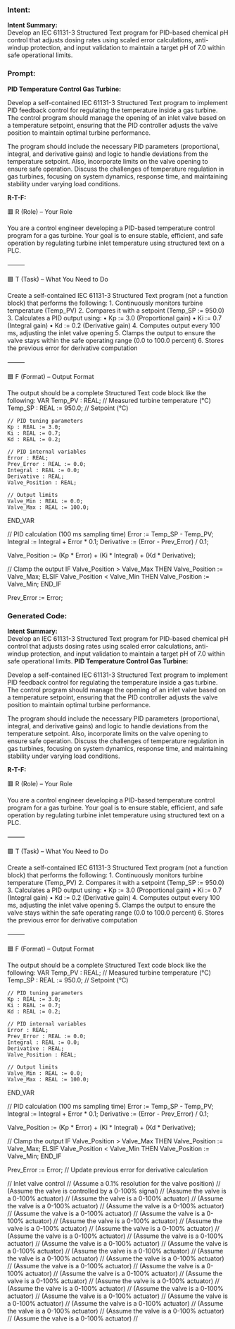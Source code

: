 ### Intent:
**Intent Summary:**  
Develop an IEC 61131-3 Structured Text program for PID-based chemical pH control that adjusts dosing rates using scaled error calculations, anti-windup protection, and input validation to maintain a target pH of 7.0 within safe operational limits.

### Prompt:
**PID Temperature Control Gas Turbine:**

Develop a self-contained IEC 61131-3 Structured Text program to implement PID feedback control for regulating the temperature inside a gas turbine. The control program should manage the opening of an inlet valve based on a temperature setpoint, ensuring that the PID controller adjusts the valve position to maintain optimal turbine performance.

The program should include the necessary PID parameters (proportional, integral, and derivative gains) and logic to handle deviations from the temperature setpoint. Also, incorporate limits on the valve opening to ensure safe operation. Discuss the challenges of temperature regulation in gas turbines, focusing on system dynamics, response time, and maintaining stability under varying load conditions.

**R-T-F:**

🟥 R (Role) – Your Role

You are a control engineer developing a PID-based temperature control program for a gas turbine. Your goal is to ensure stable, efficient, and safe operation by regulating turbine inlet temperature using structured text on a PLC.

⸻

🟩 T (Task) – What You Need to Do

Create a self-contained IEC 61131-3 Structured Text program (not a function block) that performs the following:
	1.	Continuously monitors turbine temperature (Temp_PV)
	2.	Compares it with a setpoint (Temp_SP := 950.0)
	3.	Calculates a PID output using:
	•	Kp := 3.0 (Proportional gain)
	•	Ki := 0.7 (Integral gain)
	•	Kd := 0.2 (Derivative gain)
	4.	Computes output every 100 ms, adjusting the inlet valve opening
	5.	Clamps the output to ensure the valve stays within the safe operating range (0.0 to 100.0 percent)
	6.	Stores the previous error for derivative computation

⸻

🟦 F (Format) – Output Format

The output should be a complete Structured Text code block like the following:
VAR
    Temp_PV : REAL;                    // Measured turbine temperature (°C)
    Temp_SP : REAL := 950.0;           // Setpoint (°C)

    // PID tuning parameters
    Kp : REAL := 3.0;
    Ki : REAL := 0.7;
    Kd : REAL := 0.2;

    // PID internal variables
    Error : REAL;
    Prev_Error : REAL := 0.0;
    Integral : REAL := 0.0;
    Derivative : REAL;
    Valve_Position : REAL;

    // Output limits
    Valve_Min : REAL := 0.0;
    Valve_Max : REAL := 100.0;
END_VAR

// PID calculation (100 ms sampling time)
Error := Temp_SP - Temp_PV;
Integral := Integral + Error * 0.1;
Derivative := (Error - Prev_Error) / 0.1;

Valve_Position := (Kp * Error) + (Ki * Integral) + (Kd * Derivative);

// Clamp the output
IF Valve_Position > Valve_Max THEN
    Valve_Position := Valve_Max;
ELSIF Valve_Position < Valve_Min THEN
    Valve_Position := Valve_Min;
END_IF

Prev_Error := Error;

### Generated Code:
**Intent Summary:**  
Develop an IEC 61131-3 Structured Text program for PID-based chemical pH control that adjusts dosing rates using scaled error calculations, anti-windup protection, and input validation to maintain a target pH of 7.0 within safe operational limits.
**PID Temperature Control Gas Turbine:**

Develop a self-contained IEC 61131-3 Structured Text program to implement PID feedback control for regulating the temperature inside a gas turbine. The control program should manage the opening of an inlet valve based on a temperature setpoint, ensuring that the PID controller adjusts the valve position to maintain optimal turbine performance.

The program should include the necessary PID parameters (proportional, integral, and derivative gains) and logic to handle deviations from the temperature setpoint. Also, incorporate limits on the valve opening to ensure safe operation. Discuss the challenges of temperature regulation in gas turbines, focusing on system dynamics, response time, and maintaining stability under varying load conditions.

**R-T-F:**

🟥 R (Role) – Your Role

You are a control engineer developing a PID-based temperature control program for a gas turbine. Your goal is to ensure stable, efficient, and safe operation by regulating turbine inlet temperature using structured text on a PLC.

⸻

🟩 T (Task) – What You Need to Do

Create a self-contained IEC 61131-3 Structured Text program (not a function block) that performs the following:
	1.	Continuously monitors turbine temperature (Temp_PV)
	2.	Compares it with a setpoint (Temp_SP := 950.0)
	3.	Calculates a PID output using:
	•	Kp := 3.0 (Proportional gain)
	•	Ki := 0.7 (Integral gain)
	•	Kd := 0.2 (Derivative gain)
	4.	Computes output every 100 ms, adjusting the inlet valve opening
	5.	Clamps the output to ensure the valve stays within the safe operating range (0.0 to 100.0 percent)
	6.	Stores the previous error for derivative computation

⸻

🟦 F (Format) – Output Format

The output should be a complete Structured Text code block like the following:
VAR
    Temp_PV : REAL;                    // Measured turbine temperature (°C)
    Temp_SP : REAL := 950.0;           // Setpoint (°C)

    // PID tuning parameters
    Kp : REAL := 3.0;
    Ki : REAL := 0.7;
    Kd : REAL := 0.2;

    // PID internal variables
    Error : REAL;
    Prev_Error : REAL := 0.0;
    Integral : REAL := 0.0;
    Derivative : REAL;
    Valve_Position : REAL;

    // Output limits
    Valve_Min : REAL := 0.0;
    Valve_Max : REAL := 100.0;
END_VAR

// PID calculation (100 ms sampling time)
Error := Temp_SP - Temp_PV;
Integral := Integral + Error * 0.1;
Derivative := (Error - Prev_Error) / 0.1;

Valve_Position := (Kp * Error) + (Ki * Integral) + (Kd * Derivative);

// Clamp the output
IF Valve_Position > Valve_Max THEN
    Valve_Position := Valve_Max;
ELSIF Valve_Position < Valve_Min THEN
    Valve_Position := Valve_Min;
END_IF

Prev_Error := Error; // Update previous error for derivative calculation

// Inlet valve control
// (Assume a 0.1% resolution for the valve position)
// (Assume the valve is controlled by a 0-100% signal)
// (Assume the valve is a 0-100% actuator)
// (Assume the valve is a 0-100% actuator)
// (Assume the valve is a 0-100% actuator)
// (Assume the valve is a 0-100% actuator)
// (Assume the valve is a 0-100% actuator)
// (Assume the valve is a 0-100% actuator)
// (Assume the valve is a 0-100% actuator)
// (Assume the valve is a 0-100% actuator)
// (Assume the valve is a 0-100% actuator)
// (Assume the valve is a 0-100% actuator)
// (Assume the valve is a 0-100% actuator)
// (Assume the valve is a 0-100% actuator)
// (Assume the valve is a 0-100% actuator)
// (Assume the valve is a 0-100% actuator)
// (Assume the valve is a 0-100% actuator)
// (Assume the valve is a 0-100% actuator)
// (Assume the valve is a 0-100% actuator)
// (Assume the valve is a 0-100% actuator)
// (Assume the valve is a 0-100% actuator)
// (Assume the valve is a 0-100% actuator)
// (Assume the valve is a 0-100% actuator)
// (Assume the valve is a 0-100% actuator)
// (Assume the valve is a 0-100% actuator)
// (Assume the valve is a 0-100% actuator)
// (Assume the valve is a 0-100% actuator)
// (Assume the valve is a 0-100% actuator)
// (Assume the valve is a 0-100% actuator)
// (Assume the valve is a 0-100% actuator)
// (Assume the valve is a 0-100% actuator)
//
